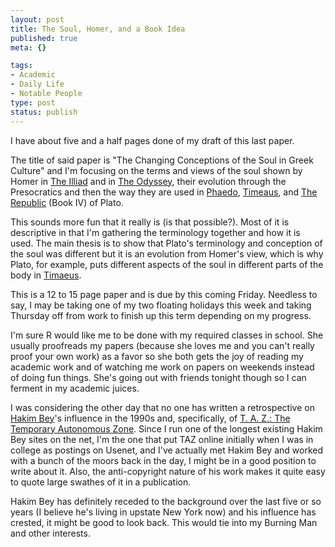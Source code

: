 ```yaml
--- 
layout: post
title: The Soul, Homer, and a Book Idea
published: true
meta: {}

tags: 
- Academic
- Daily Life
- Notable People
type: post
status: publish
---
```

I have about five and a half pages done of my draft of this last paper.

The title of said paper is "The Changing Conceptions of the Soul in Greek Culture" and I'm focusing on the terms and views of the soul shown by Homer in <u>The Illiad</u> and in <u>The Odyssey</u>, their evolution through the Presocratics and then the way they are used in <u>Phaedo</u>, <u>Timeaus</u>, and <u>The Republic</u> (Book IV) of Plato.

This sounds more fun that it really is (is that possible?). Most of it is descriptive in that I'm gathering the terminology together and how it is used. The main thesis is to show that Plato's terminology and conception of the soul was different but it is an evolution from Homer's view, which is why Plato, for example, puts different aspects of the soul in different parts of the body in <u>Timaeus</u>.

This is a 12 to 15 page paper and is due by this coming Friday. Needless to say, I may be taking one of my two floating holidays this week and taking Thursday off from work to finish up this term depending on my progress.

I'm sure R would like me to be done with my required classes in school. She usually proofreads my papers (because she loves me and you can't really proof your own work) as a favor so she both gets the joy of reading my academic work and of watching me work on papers on weekends instead of doing fun things. She's going out with friends tonight though so I can ferment in my academic juices.

I was considering the other day that no one has written a retrospective on <a href="http://www.hermetic.com/bey/index.html">Hakim Bey</a>'s influence in the 1990s and, specifically, of <a href="http://www.hermetic.com/bey/taz_cont.html">T. A. Z.: The Temporary Autonomous Zone</a>. Since I run one of the longest existing Hakim Bey sites on the net, I'm the one that put TAZ online initially when I was in college as postings on Usenet, and I've actually met Hakim Bey and worked with a bunch of the moors back in the day, I might be in a good position to write about it. Also, the anti-copyright nature of his work makes it quite easy to quote large swathes of it in a publication.

Hakim Bey has definitely receded to the background over the last five or so years (I believe he's living in upstate New York now) and his influence has crested, it might be good to look back. This would tie into my Burning Man and other interests.

